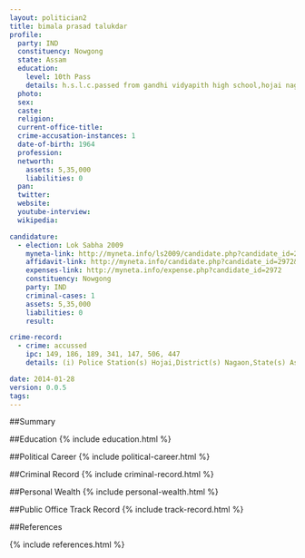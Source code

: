 ```yaml
---
layout: politician2
title: bimala prasad talukdar
profile: 
  party: IND
  constituency: Nowgong
  state: Assam
  education: 
    level: 10th Pass
    details: h.s.l.c.passed from gandhi vidyapith high school,hojai nagaon,assam
  photo: 
  sex: 
  caste: 
  religion: 
  current-office-title: 
  crime-accusation-instances: 1
  date-of-birth: 1964
  profession: 
  networth: 
    assets: 5,35,000
    liabilities: 0
  pan: 
  twitter: 
  website: 
  youtube-interview: 
  wikipedia: 

candidature: 
  - election: Lok Sabha 2009
    myneta-link: http://myneta.info/ls2009/candidate.php?candidate_id=2972
    affidavit-link: http://myneta.info/candidate.php?candidate_id=2972&scan=original
    expenses-link: http://myneta.info/expense.php?candidate_id=2972
    constituency: Nowgong 
    party: IND
    criminal-cases: 1
    assets: 5,35,000
    liabilities: 0
    result:  

crime-record: 
  - crime: accussed
    ipc: 149, 186, 189, 341, 147, 506, 447
    details: (i) Police Station(s) Hojai,District(s) Nagaon,State(s) Assam.(ii)Court(s) which framed the Charges(s) 29.8.2007(iii)Whether all or any of the Proceeding(s) have been Stayed by Court(s) of competent jurisdiction No.(iv)Case No.187/2006 (vi)Date(s) on Which the Charges(s) 29.8.2007(v) Date of order of the Court taking Cognizance:18.4.2006 

date: 2014-01-28
version: 0.0.5
tags: 
---
```

##Summary


##Education
{% include education.html %}


##Political Career
{% include political-career.html %}


##Criminal Record
{% include criminal-record.html %}


##Personal Wealth
{% include personal-wealth.html %}


##Public Office Track Record
{% include track-record.html %}


##References


{% include references.html %}